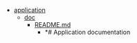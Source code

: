 - <a href = "E:\Node_projects\Node_Way\ArchivTSH_2\ArhivMetarhia_2\metarhia.com-master\application\cat.application\dir.application.md">application</a>
    - <a href = "E:\Node_projects\Node_Way\ArchivTSH_2\ArhivMetarhia_2\metarhia.com-master\application\doc\cat.doc\dir.doc.md">doc</a>
        - <a href = "E:\Node_projects\Node_Way\ArchivTSH_2\ArhivMetarhia_2\metarhia.com-master\application\doc\README.md">README.md</a>
            - *# Application documentation
    
